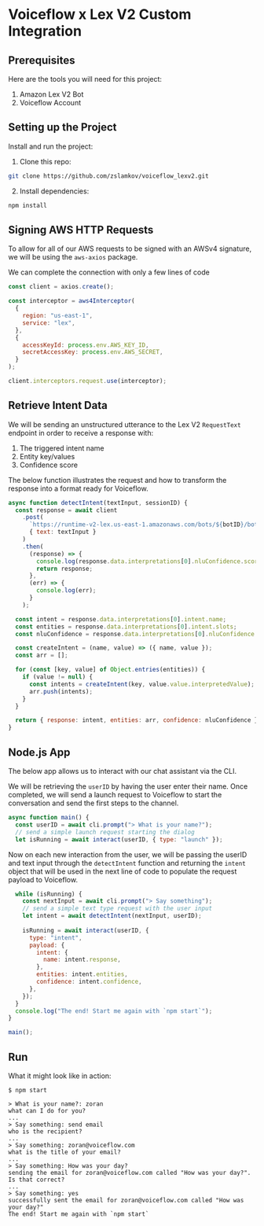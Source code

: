 # Voiceflow x Lex V2 Custom Integration



## Prerequisites
Here are the tools you will need for this project:
1. Amazon Lex V2 Bot
2. Voiceflow Account

## Setting up the Project

Install and run the project:

1. Clone this repo:
```bash
git clone https://github.com/zslamkov/voiceflow_lexv2.git
```

2. Install dependencies:
```bash
npm install
```

## Signing AWS HTTP Requests

To allow for all of our AWS requests to be signed with an AWSv4 signature, we will be using the `aws-axios` package.

We can complete the connection with only a few lines of code
```js
const client = axios.create();

const interceptor = aws4Interceptor(
  {
    region: "us-east-1",
    service: "lex",
  },
  {
    accessKeyId: process.env.AWS_KEY_ID,
    secretAccessKey: process.env.AWS_SECRET,
  }
);

client.interceptors.request.use(interceptor);
```

## Retrieve Intent Data

We will be sending an unstructured utterance to the Lex V2 `RequestText` endpoint in order to receive a response with:
1. The triggered intent name
2. Entity key/values
3. Confidence score

The below function illustrates the request and how to transform the response into a format ready for Voiceflow. 
```js
async function detectIntent(textInput, sessionID) {
  const response = await client
    .post(
      `https://runtime-v2-lex.us-east-1.amazonaws.com/bots/${botID}/botAliases/${aliasID}/botLocales/${botLocale}/sessions/${sessionID}/text`,
      { text: textInput }
    )
    .then(
      (response) => {
        console.log(response.data.interpretations[0].nluConfidence.score);
        return response;
      },
      (err) => {
        console.log(err);
      }
    );

  const intent = response.data.interpretations[0].intent.name;
  const entities = response.data.interpretations[0].intent.slots;
  const nluConfidence = response.data.interpretations[0].nluConfidence.score;

  const createIntent = (name, value) => ({ name, value });
  const arr = [];

  for (const [key, value] of Object.entries(entities)) {
    if (value != null) {
      const intents = createIntent(key, value.value.interpretedValue);
      arr.push(intents);
    }
  }

  return { response: intent, entities: arr, confidence: nluConfidence };
}
```

## Node.js App

The below app allows us to interact with our chat assistant via the CLI. 

We will be retrieving the `userID` by having the user enter their name. Once completed, we will send a launch request to Voiceflow to start the conversation and send the first steps to the channel. 


```js
async function main() {
  const userID = await cli.prompt("> What is your name?");
  // send a simple launch request starting the dialog
  let isRunning = await interact(userID, { type: "launch" });
```
Now on each new interaction from the user, we will be passing the userID and text input through the `detectIntent` function and returning the `intent` object that will be used in the next line of code to populate the request payload to Voiceflow. 

```js
  while (isRunning) {
    const nextInput = await cli.prompt("> Say something");
    // send a simple text type request with the user input
    let intent = await detectIntent(nextInput, userID);
    
    isRunning = await interact(userID, {
      type: "intent",
      payload: {
        intent: {
          name: intent.response,
        },
        entities: intent.entities,
        confidence: intent.confidence,
      },
    });
  }
  console.log("The end! Start me again with `npm start`");
}

main();
```

## Run
What it might look like in action:

```
$ npm start

> What is your name?: zoran
what can I do for you?
...
> Say something: send email
who is the recipient?
...
> Say something: zoran@voiceflow.com
what is the title of your email?
...
> Say something: How was your day?
sending the email for zoran@voiceflow.com called "How was your day?". Is that correct?
...
> Say something: yes
successfully sent the email for zoran@voiceflow.com called "How was your day?"
The end! Start me again with `npm start`
```
